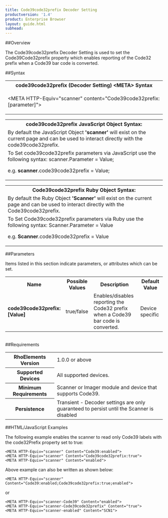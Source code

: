 ```yaml
---
title: Code39code32prefix Decoder Setting
productversion: '1.4'
product: Enterprise Browser
layout: guide.html
subhead: 
---
```

##Overview

The Code39code32prefix Decoder Setting is used to set the Code39Code32prefix property which enables reporting of the Code32 prefix when a Code39 bar code is converted.

##Syntax

<table class="re-table"><tr><th class="tableHeading">code39code32prefix (Decoder Setting) &lt;META&gt; Syntax
</th></tr><tr><td class="clsSyntaxCells clsOddRow"><p>&lt;META HTTP-Equiv="scanner" content="Code39code32prefix:[parameter]"&gt;</p></td></tr></table>
<table class="re-table"><tr><th class="tableHeading">code39code32prefix JavaScript Object Syntax:</th></tr><tr><td class="clsSyntaxCells clsOddRow">
By default the JavaScript Object <b>'scanner'</b> will exist on the current page and can be used to interact directly with the code39code32prefix.
</td></tr><tr><td class="clsSyntaxCells clsEvenRow">
To Set code39code32prefix parameters via JavaScript use the following syntax: scanner.Parameter = Value;
<P />e.g. <b>scanner</b>.code39code32prefix = Value;
</td></tr></table>
<table class="re-table"><tr><th class="tableHeading">Code39code32prefix Ruby Object Syntax:</th></tr><tr><td class="clsSyntaxCells clsOddRow">
By default the Ruby Object <b>'Scanner'</b> will exist on the current page and can be used to interact directly with the Code39code32prefix.
</td></tr><tr><td class="clsSyntaxCells clsEvenRow">
To Set Code39code32prefix parameters via Ruby use the following syntax: Scanner.Parameter = Value
<P />e.g. <b>Scanner</b>.code39code32prefix = Value
</td></tr></table>



##Parameters


Items listed in this section indicate parameters, or attributes which can be set.
<table class="re-table"><col width="20%" /><col width="20%" /><col width="38%" /><col width="22%" /><tr><th class="tableHeading">Name</th><th class="tableHeading">Possible Values</th><th class="tableHeading">Description</th><th class="tableHeading">Default Value</th></tr><tr><td class="clsSyntaxCells clsOddRow"><b>code39code32prefix:[Value]
</b></td><td class="clsSyntaxCells clsOddRow">true/false</td><td class="clsSyntaxCells clsOddRow">Enables/disables reporting the Code32 prefix when a Code39 bar code is converted.</td><td class="clsSyntaxCells clsOddRow">Device specific</td></tr></table>
<table class="re-table"><col width="78%" /><col width="8%" /><col width="1%" /><col width="5%" /><col width="1%" /><col width="5%" /><col width="2%" /></table>





##Requirements

<table class="re-table"><tr><th class="tableHeading">RhoElements Version</th><td class="clsSyntaxCell clsEvenRow">1.0.0 or above
</td></tr><tr><th class="tableHeading">Supported Devices</th><td class="clsSyntaxCell clsOddRow">All supported devices.</td></tr><tr><th class="tableHeading">Minimum Requirements</th><td class="clsSyntaxCell clsOddRow">Scanner or Imager module and device that supports Code39.</td></tr><tr><th class="tableHeading">Persistence</th><td class="clsSyntaxCell clsEvenRow">Transient - Decoder settings are only guaranteed to persist until the Scanner is disabled</td></tr></table>


##HTML/JavaScript Examples

The following example enables the scanner to read only Code39 labels with the code32Prefix property set to true:

	<META HTTP-Equiv="scanner" Content="Code39:enabled">
	<META HTTP-Equiv="scanner" Content="Code39code32prefix:true">
	<META HTTP-Equiv="scanner" Content="enabled">
	
Above example can also be written as shown below:

	<META HTTP-Equiv="scanner" Content="Code39:enabled;Code39code32prefix:true;enabled">
	
or

	<META HTTP-Equiv="scanner-Code39" Content="enabled">
	<META HTTP-Equiv="scanner-Code39code32prefix" Content="true">
	<META HTTP-Equiv="scanner-enabled" Content="SCN1">
	



